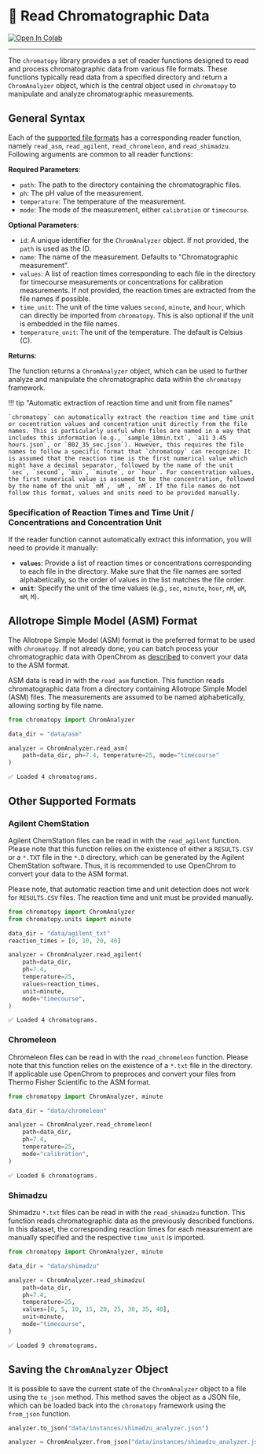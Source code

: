 # 📖 Read Chromatographic Data

[![Open In Colab](https://colab.research.google.com/assets/colab-badge.svg)](https://colab.research.google.com/github/FAIRChemistry/chromatopy/blob/main/docs/examples/read_data.ipynb)

---

The `chromatopy` library provides a set of reader functions designed to read and process chromatographic data from various file formats. These functions typically read data from a specified directory and return a `ChromAnalyzer` object, which is the central object used in `chromatopy` to manipulate and analyze chromatographic measurements.

## General Syntax
Each of the [supported file formats](../../supported_formats/#supported-formats) has a corresponding reader function, namely `read_asm`, `read_agilent`, `read_chromeleon`, and `read_shimadzu`. Following arguments are common to all reader functions:

__Required Parameters__:  

- `path`: The path to the directory containing the chromatographic files.
- `ph`: The pH value of the measurement.
- `temperature`: The temperature of the measurement.
- `mode`: The mode of the measurement, either `calibration` or `timecourse`.

__Optional Parameters__:  

- `id`: A unique identifier for the `ChromAnalyzer` object. If not provided, the `path` is used as the ID.
- `name`: The name of the measurement. Defaults to "Chromatographic measurement".
- `values`: A list of reaction times corresponding to each file in the directory for timecourse measurements or concentrations for calibration measurements. If not provided, the reaction times are extracted from the file names if possible.
- `time_unit`: The unit of the time values `second`, `minute`, and `hour`, which can directly be imported from `chromatopy`. This is also optional if the unit is embedded in the file names.
- `temperature_unit`: The unit of the temperature. The default is Celsius (C).


__Returns__:  

The function returns a `ChromAnalyzer` object, which can be used to further analyze and manipulate the chromatographic data within the `chromatopy` framework.

!!! tip "Automatic extraction of reaction time and unit from file names"

    `chromatopy` can automatically extract the reaction time and time unit or cocentration values and concentration unit directly from the file names. This is particularly useful when files are named in a way that includes this information (e.g., `sample_10min.txt`, `a11 3.45 hours.json`, or `B02_35_sec.json`). However, this requires the file names to follow a specific format that `chromatopy` can recognize: It is assumed that the reaction time is the first numerical value which might have a decimal separator, followed by the name of the unit `sec`, `second`, `min`, `minute`, or `hour`. For concentration values, the first numerical value is assumed to be the concentration, followed by the name of the unit `mM`, `uM`, `nM`. If the file names do not follow this format, values and units need to be provided manually.

### Specification of Reaction Times and Time Unit / Concentrations and Concentration Unit

If the reader function cannot automatically extract this information, you will need to provide it manually:

- **`values`**: Provide a list of reaction times or concentrations corresponding to each file in the directory. Make sure that the file names are sorted alphabetically, so the order of values in the list matches the file order.
- **`unit`**: Specify the unit of the time values (e.g., `sec`, `minute`, `hour`, `nM`, `uM`, `mM`, `M`).

## Allotrope Simple Model (ASM) Format

The Allotrope Simple Model (ASM) format is the preferred format to be used with `chromatopy`. If not already done, you can batch process your chromatographic data with OpenChrom as [described](../../supported_formats/#spectrum-processing-with-openchrom-from-lablicate) to convert your data to the ASM format.

ASM data is read in with the `read_asm` function. This function reads chromatographic data from a directory containing Allotrope Simple Model (ASM) files. The measurements are assumed to be named alphabetically, allowing sorting by file name.

```python
from chromatopy import ChromAnalyzer

data_dir = "data/asm"

analyzer = ChromAnalyzer.read_asm(
    path=data_dir, ph=7.4, temperature=25, mode="timecourse"
)
```
```
✅ Loaded 4 chromatograms.
```

## Other Supported Formats

### Agilent ChemStation

Agilent ChemStation files can be read in with the `read_agilent` function. Please note that this function relies on the existence of either a `RESULTS.CSV` or a `*.TXT` file in the `*.D` directory, which can be generated by the Agilent ChemStation software. Thus, it is recommended to use OpenChrom to convert your data to the ASM format.

Please note, that automatic reaction time and unit detection does not work for `RESULTS.CSV` files. The reaction time and unit must be provided manually.

```python
from chromatopy import ChromAnalyzer
from chromatopy.units import minute

data_dir = "data/agilent_txt"
reaction_times = [0, 10, 20, 40]

analyzer = ChromAnalyzer.read_agilent(
    path=data_dir,
    ph=7.4,
    temperature=25,
    values=reaction_times,
    unit=minute,
    mode="timecourse",
)
```
```
✅ Loaded 4 chromatograms.
```

### Chromeleon

Chromeleon files can be read in with the `read_chromeleon` function. Please note that this function relies on the existence of a `*.txt` file in the directory. If applicable use OpenChrom to preproces and convert your files from Thermo Fisher Scientific to the ASM format.

```python
from chromatopy import ChromAnalyzer, minute

data_dir = "data/chromeleon"

analyzer = ChromAnalyzer.read_chromeleon(
    path=data_dir,
    ph=7.4,
    temperature=25,
    mode="calibration",
)
```
```
✅ Loaded 6 chromatograms.
```

### Shimadzu

Shimadzu `*.txt` files can be read in with the `read_shimadzu` function. This function reads chromatographic data as the previously described functions.  
In this dataset, the corresponding reaction times for each measurement are manually specified and the respective `time_unit` is imported.

```python
from chromatopy import ChromAnalyzer, minute

data_dir = "data/shimadzu"

analyzer = ChromAnalyzer.read_shimadzu(
    path=data_dir,
    ph=7.4,
    temperature=25,
    values=[0, 5, 10, 15, 20, 25, 30, 35, 40],
    unit=minute,
    mode="timecourse",
)
```
```
✅ Loaded 9 chromatograms.
```

## Saving the `ChromAnalyzer` Object

It is possible to save the current state of the `ChromAnalyzer` object to a file using the `to_json` method. This method saves the object as a JSON file, which can be loaded back into the `chromatopy` framework using the `from_json` function.

```python
analyzer.to_json("data/instances/shimadzu_analyzer.json")

analyzer = ChromAnalyzer.from_json("data/instances/shimadzu_analyzer.json")
```
